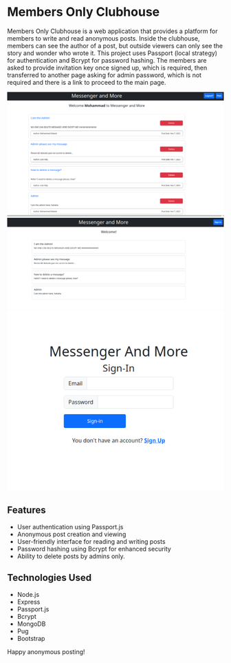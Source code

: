 # Members Only Clubhouse

Members Only Clubhouse is a web application that provides a platform for members to write and read anonymous posts. Inside the clubhouse, members can see the author of a post, but outside viewers can only see the story and wonder who wrote it. This project uses Passport (local strategy) for authentication and Bcrypt for password hashing. The members are asked to provide invitation key once signed up, which is required, then transferred to another page asking for admin password, which is not required and there is a link to proceed to the main page.

![Homepage](public/images/main.png)
![anonymous homepage page](public/images/main-no-sign-in.png)
![Sign in page](public/images/sign-in-page.png)

## Features

- User authentication using Passport.js
- Anonymous post creation and viewing
- User-friendly interface for reading and writing posts
- Password hashing using Bcrypt for enhanced security
- Ability to delete posts by admins only.

## Technologies Used

- Node.js
- Express
- Passport.js
- Bcrypt
- MongoDB
- Pug
- Bootstrap

Happy anonymous posting!
